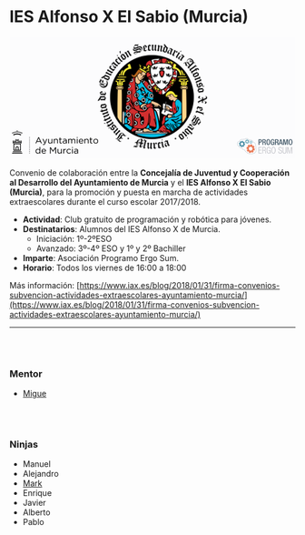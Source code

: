 # IES Alfonso X El Sabio (Murcia)

![](IESAX.png)

Convenio de colaboración entre la **Concejalía de Juventud y Cooperación al Desarrollo del Ayuntamiento de Murcia** y el **IES Alfonso X El Sabio (Murcia)**, para la promoción y puesta en marcha de actividades extraescolares durante el curso escolar 2017/2018. 

- **Actividad**: Club gratuito de programación y robótica para jóvenes.
- **Destinatarios**: Alumnos del IES Alfonso X de Murcia.
  - Iniciación: 1º-2ºESO
  - Avanzado: 3º-4º ESO y 1º y 2º Bachiller
- **Imparte**: Asociación Programo Ergo Sum.
- **Horario**: Todos los viernes de 16:00 a 18:00


Más información: [https://www.iax.es/blog/2018/01/31/firma-convenios-subvencion-actividades-extraescolares-ayuntamiento-murcia/](https://www.iax.es/blog/2018/01/31/firma-convenios-subvencion-actividades-extraescolares-ayuntamiento-murcia/)

***

<br /><br />

### Mentor

- [Migue](https://github.com/migueabellan)


<br /><br />


### Ninjas

- Manuel
- Alejandro
- [Mark](https://github.com/LEGOMAN7)
- Enrique
- Javier
- Alberto
- Pablo

